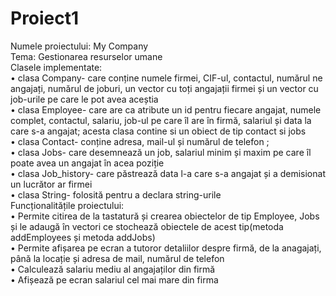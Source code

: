 # Proiect1
Numele proiectului: My Company <br/>
Tema: Gestionarea resurselor umane <br/>
Clasele implementate: <br/>
•	clasa Company- care conține numele firmei, CIF-ul, contactul, numărul ne angajați, numărul de joburi, un vector cu toți angajații firmei și un vector cu job-urile pe care le pot avea aceștia <br/>
•	clasa Employee- care are ca atribute un id pentru fiecare angajat, numele complet, contactul, salariu, job-ul pe care îl are în firmă, salariul și data la care s-a angajat; acesta clasa contine si un obiect de tip contact si jobs <br/>
•	clasa Contact- conține adresa, mail-ul și numărul de telefon ;<br/>
•	clasa Jobs- care desemnează un job, salariul minim și maxim pe care îl poate avea un angajat în acea poziție <br/>
•	clasa Job_history- care păstrează data l-a care s-a angajat și a demisionat un lucrător ar firmei <br/>
•	clasa String- folosită pentru a declara string-urile <br/>
Funcționalitățile proiectului: <br/>
•	Permite citirea de la tastatură și crearea obiectelor de tip Employee, Jobs și le adaugă în vectori ce stochează obiectele de acest tip(metoda addEmployees și metoda addJobs) <br/>
•	Permite afișarea pe ecran a tutoror detaliilor despre firmă, de la anagajați, până la locație și adresa de mail, numărul de telefon <br/>
•	Calculează salariu mediu al angajaților din firmă <br/>
•	Afișează pe ecran salariul cel mai mare din firma <br/>
